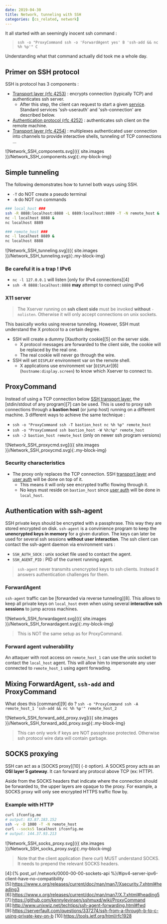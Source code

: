 ```yaml
---
date: 2019-04-30
title: Network, tunneling with SSH
categories: [cs_related, network]
---
```


It all started with an seemingly inocent ssh command : 
> `ssh -o "ProxyCommand ssh -o 'ForwardAgent yes' B 'ssh-add && nc %h %p'" C`

Understanding what that command actually did took me a whole day.

## Primer on SSH protocol

SSH is protocol has 3 components :

* [Transport layer (rfc 4253)][0] : encrypts connection (typically TCP) and authenticates ssh server.
  * After this step, the client can request to start a given [service][3]. Standard services 'ssh-userauth' and 'ssh-connection' are described below.
* [Authentication protocol (rfc 4252)][1] : authenticates ssh client on the remote machine.
* [Transport layer (rfc 4254)][2] : multiplexes authenticated user connection into channels to provide interactive shells, tunneling of TCP connections ...

![Network_SSH_components.svg]({{ site.images }}/Network_SSH_components.svg){:.my-block-img}


## Simple tunneling

The following demonstrates how to tunnel both ways using SSH.
* `-T` do NOT create a pseudo terminal
* `-N` do NOT run commands

```bash
### local_host ###
ssh -R 8888:localhost:8888 -L 8889:localhost:8889 -T -N remote_host &
nc -l localhost 8888 &
nc localhost 8889

### remote_host ###
nc -l localhost 8889 &
nc localhost 8888
```

![Network_SSH_tunneling.svg]({{ site.images }}/Network_SSH_tunneling.svg){:.my-block-img}

### Be careful it is a trap ! IPv6

* `nc -l 127.0.0.1` will listen [only for IPv4 connections][4]
* `ssh -R 8888:localhost:8888` __may__ attempt to connect using IPv6

### X11 server

> The Xserver running on __ssh client side__ must be invoked __without__ `-nolisten`. Otherwise it will only accept connections on unix sockets.

This basically works using reverse tunneling. However, SSH must understand the X protocol to a certain degree.

* SSH will create a dummy [Xauthority cookie][5] on the server side.
  * X protocol messages are forwarded to the client side, the cookie will be replaced by the real one.
  * The real cookie will never go through the wire.
* SSH will set `DISPLAY` environment var on the remote shell.
  * X applications use environment var [`DISPLAY`][6] (`hostname:display.screen`) to know which Xserver to connect to.

## ProxyCommand

Instead of using a TCP connection below [SSH transport layer][0], the [stdin/stdout of any program][7] can be used.
This is used to proxy ssh connections through a __bastion host__ (or jump host) running on a different machine.
3 different ways to achieve the same technique :

* `ssh -o "ProxyCommand ssh -T bastion_host nc %h %p" remote_host`
* `ssh -o "ProxyCommand ssh bastion_host -W %h:%p" remote_host`
* `ssh -J bastion_host remote_host` (only on newer ssh program versions)

![Network_SSH_proxycmd.svg]({{ site.images }}/Network_SSH_proxycmd.svg){:.my-block-img}

### Security characteristics

* The proxy only replaces the TCP connection. SSH [transport layer][0] and [user auth][1] will be done on top of it.
  * This means it will only see encrypted traffic flowing through it.
  * No keys must reside on `bastion_host` since [user auth][1] will be done in `local_host`.


## Authentication with ssh-agent

SSH private keys should be encrypted with a passphrase. This way they are stored encrypted on disk.
`ssh-agent` is a convinience program to keep the __unencrypted keys in memory__ for a given duration.
The keys can later be used for several ssh sessions __without user interaction__.
The ssh client can contact the ssh-agent daemon via environment vars :

* `SSH_AUTH_SOCK` : unix socket file used to contact the agent.
* `SSH_AGENT_PID` : PID of the current running agent.

> `ssh-agent` never transmits unencrypted keys to ssh clients. Instead it answers authentication challenges for them.

### ForwardAgent

`ssh-agent` traffic can be [forwarded via reverse tunneling][8]. This allows to keep all private keys on `local_host` even when using several __interactive ssh sessions__ to jump across machines.

![Network_SSH_forwardagent.svg]({{ site.images }}/Network_SSH_forwardagent.svg){:.my-block-img}

> This is NOT the same setup as for ProxyCommand.

### Forward agent vulnerability

An attaquer with root access on `remote_host_1` can use the unix socket to contact the `local_host` agent.
This will allow him to impersonate any user connected to `remote_host_1` using agent forwading.


## Mixing ForwardAgent, `ssh-add` and ProxyCommand

What does this [command][9] do ? `ssh -o "ProxyCommand ssh -A remote_host_1 'ssh-add && nc %h %p'" remote_host_2`

![Network_SSH_forward_add_proxy.svg]({{ site.images }}/Network_SSH_forward_add_proxy.svg){:.my-block-img}

> This can only work if keys are NOT passphrase protected. Otherwise ssh protocol wire data will contain garbage.


## SOCKS proxying

SSH can act as a [SOCKS proxy][10] (`-D` option). A SOCKS proxy acts as an __OSI layer 5 gateway__. It can forward any protocol above TCP (ex: HTTP).

Aside from the SOCKS headers that indicate where the connection should be forwarded to, the upper layers are opaque to the proxy.
For example, a SOCKS proxy will only see encrypted HTTPS traffic flow by.

### Example with HTTP

```bash
curl ifconfig.me
# output: 83.87.183.152
ssh -v -D 1080 -T -N remote_host
curl --socks5 localhost ifconfig.me
# output: 144.37.93.213
```

![Network_SSH_socks_proxy.svg]({{ site.images }}/Network_SSH_socks_proxy.svg){:.my-block-img}

> Note that the client application (here curl) MUST understand SOCKS. It needs to prepend the relevant SOCKS headers.

[0]:https://tools.ietf.org/html/rfc4253
[1]:https://tools.ietf.org/html/rfc4252
[2]:https://tools.ietf.org/html/rfc4254
[3]:https://tools.ietf.org/html/rfc4250#section-4.7
[4]:{% post_url /network/0000-00-00-sockets-api %}/#ipv4-server-ipv6-client-have-no-compatibility
[5]:https://www.x.org/releases/current/doc/man/man7/Xsecurity.7.xhtml#heading3
[6]:https://www.x.org/releases/current/doc/man/man7/X.7.xhtml#heading5
[7]:https://github.com/kennylevinsen/sshmuxd/wiki/ProxyCommand
[8]:http://www.unixwiz.net/techtips/ssh-agent-forwarding.html#fwd
[9]:https://serverfault.com/questions/337274/ssh-from-a-through-b-to-c-using-private-key-on-b
[10]:https://tools.ietf.org/html/rfc1928
